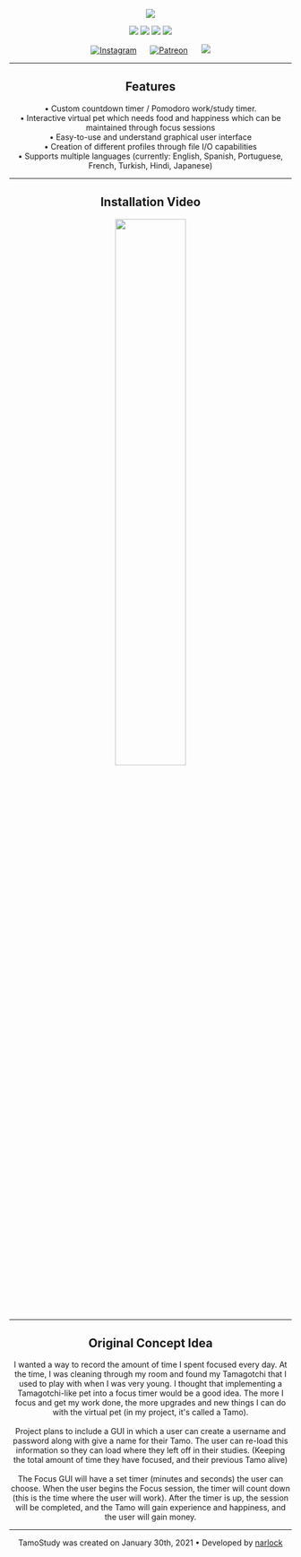<!-- Author: @narlock -->

<!-- Main Header -->
<p align="center">
  <img src="https://raw.githubusercontent.com/narlock/TamoStudy/main/TamoStudy/assets/TITLE_SMALL.gif" />
</p>

<!-- GitHub Shields-->
<p align="center">
  <a href="https://github.com/narlock/TamoStudy/releases/"><img src="https://img.shields.io/github/downloads/narlock/TamoStudy/total.svg"></a>
  <a href="https://github.com/narlock/TamoStudy/releases/"><img src="https://img.shields.io/github/v/release/narlock/TamoStudy"></a>
  <a href="https://github.com/narlock/TamoStudy/commits/main"><img src="https://img.shields.io/github/last-commit/narlock/TamoStudy"></a>
  <a href="https://discord.gg/eEbEYbXaNS"><img src="https://discordapp.com/api/guilds/821757961830793236/widget.png?style=shield"></a>
</p>

<!-- Social Links -->
<p align="center">
  <a href="https://instagram.com/TamoStudy" style="padding:10px;"><img src="https://i.imgur.com/DCFiEHr.png" alt="Instagram"></a>
    <a href="https://patreon.com/narlock" style="padding:10px;"><img src="https://i.imgur.com/iXAguWQ.png" alt="Patreon"></a>
    <a href="https://twitter.com/narlockSoftware" style="padding:10px;"><img src="https://i.imgur.com/W8iSkd5.png"></a>
<p>
<hr>

<!-- Features -->
<h2 align="center"><b>Features</b></h2>
<p align="center">
  • Custom countdown timer / Pomodoro work/study timer. <br>
  • Interactive virtual pet which needs food and happiness which can be maintained through focus sessions <br>
  • Easy-to-use and understand graphical user interface <br>
  • Creation of different profiles through file I/O capabilities <br>
  • Supports multiple languages (currently: English, Spanish, Portuguese, French, Turkish, Hindi, Japanese) <br>
</p>
<hr>

<!-- Installation Video -->
<h2 align="center">Installation Video</h2>
<p align="center">
  <a href="https://www.youtube.com/watch?v=8JeMkaXIQOY"><img src="https://i.imgur.com/nVWKkXF.jpg" width="50%"></a>
</p>
<hr>

<!-- Concept Idea -->
<h2 align="center">Original Concept Idea</h2>
<p align="center">
  I wanted a way to record the amount of time I spent focused every day. At the time, I was cleaning through my room and found my Tamagotchi that I used to play with when I was very young. I thought that implementing a Tamagotchi-like pet into a focus timer would be a good idea. The more I focus and get my work done, the more upgrades and new things I can do with the virtual pet (in my project, it's called a Tamo).
  <br><br>
  Project plans to include a GUI in which a user can create a username and password along with give a name for their Tamo. The user can re-load this information so they can load where they left off in their studies. (Keeping the total amount of time they have focused, and their previous Tamo alive)
  <br><br>
  The Focus GUI will have a set timer (minutes and seconds) the user can choose. When the user begins the Focus session, the timer will count down (this is the time where the user will work). After the timer is up, the session will be completed, and the Tamo will gain experience and happiness, and the user will gain money.
</p>
<hr>
<p align="center">
TamoStudy was created on January 30th, 2021 • Developed by <a href="https://github.com/narlock">narlock</a>
</p>
